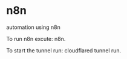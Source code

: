 # n8n
automation using n8n


To run n8n excute: n8n.


To start the tunnel run: cloudflared tunnel run.

